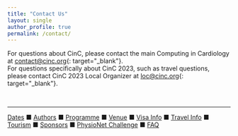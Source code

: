 ```yaml
---
title: "Contact Us"
layout: single
author_profile: true
permalink: /contact/
---
```


For questions about CinC, please contact the main Computing in Cardiology at <contact@cinc.org>{: target="_blank"}.\
For questions specifically about CinC 2023, such as travel questions, please contact CinC 2023 Local Organizer at <loc@cinc.org>{: target="_blank"}.

&nbsp;


---

[Dates](../dates/) &#9632; [Authors](../authors) &#9632; [Programme](../programme/) &#9632; [Venue](../venue/) &#9632; [Visa Info](../visa) &#9632; [Travel Info](../travel) &#9632; [Tourism](../tourism/) &#9632; [Sponsors](../sponsors/) &#9632; [PhysioNet Challenge](../challenge/) &#9632; [FAQ](../faq/)
